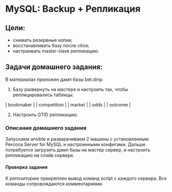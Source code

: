 #  MySQL: Backup + Репликация

## Цели: 
- снимать резервные копии;
- восстанавливать базу после сбоя;
- настраивать master-slave репликацию.

## Задачи домашнего задания:
В материалах приложен дамп базы bet.dmp
1) Базу развернуть на мастере и настроить так, чтобы реплицировались таблицы:

| bookmaker |
| competition |
| market |
| odds |
| outcome |

2) Настроить GTID репликацию.

### Описание домашнего задания
Запускаем ansible и разварачиваем 2 машины с установленным Percona Server for MySQL и настроенными конфигами.
Дальше потребуется загрузить дамп базы на мастер сервер, и настроить репликацию на слэйв сервере.

#### Проверка задания
К репозиторию прикреплен вывод команд script с каждого сервера.
Все команды сопровождаются комментариями.
